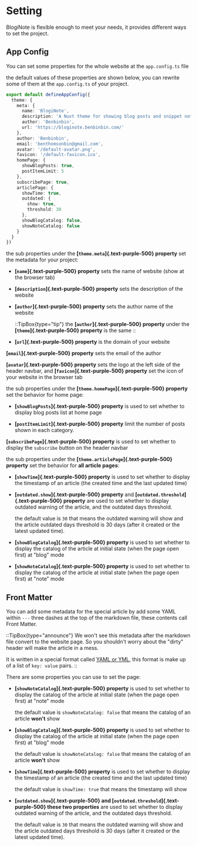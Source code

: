 # Setting

BlogiNote is flexible enough to meet your needs, it provides different ways to set the project.

## App Config
You can set some properties for the whole website at the `app.config.ts` file

the default values of these properties are shown below, you can rewrite some of them at the `app.config.ts` of your project.

```ts [app.config.ts]
export default defineAppConfig({
  theme: {
    meta: {
      name: 'BlogiNote',
      description: 'A Nuxt theme for showing blog posts and snippet notes with flexible layouts and multiple optimizations.',
      author: 'Benbinbin',
      url: 'https://bloginote.benbinbin.com/'
    },
    author: 'Benbinbin',
    email: 'benthomsonbin@gmail.com',
    avatar: '/default-avatar.png',
    favicon: '/default-favicon.ico',
    homePage: {
      showBlogPosts: true,
      postItemLimit: 5
    },
    subscribePage: true,
    articlePage: {
      showTime: true,
      outdated: {
        show: true,
        threshold: 30
      },
      showBlogCatalog: false,
      showNoteCatalog: false
    }
  }
})
```

the sub properties under the **[`theme.meta`]{.text-purple-500} property** set the metadata for your project:

* **[`name`]{.text-purple-500} property** sets the name of website (show at the browser tab)

* **[`description`]{.text-purple-500} property** sets the description of the website

* **[`author`]{.text-purple-500} property** sets the author name of the website

  ::TipBox{type="tip"}
  the **[`author`]{.text-purple-500} property** under the **[`theme`]{.text-purple-500} property** is the same
  ::

* **[`url`]{.text-purple-500} property** is the domain of your website

**[`email`]{.text-purple-500} property** sets the email of the author

**[`avatar`]{.text-purple-500} property** sets the logo at the left side of the header navbar, and **[`favicon`]{.text-purple-500} property** set the icon of your website in the browser tab

the sub properties under the **[`theme.homePage`]{.text-purple-500} property** set the behavior for home page:

* **[`showBlogPosts`]{.text-purple-500} property** is used to set whether to display blog posts list at home page

* **[`postItemLimit`]{.text-purple-500} property** limit the number of posts shown in each category.

**[`subscribePage`]{.text-purple-500} property** is used to set whether to display the `subscribe` button on the header navbar

the sub properties under the **[`theme.articlePage`]{.text-purple-500} property** set the behavior for **all article pages**:

* **[`showTime`]{.text-purple-500} property** is used to set whether to display the timestamp of an article (the created time and the last updated time)

* **[`outdated.show`]{.text-purple-500} property** and **[`outdated.threshold`]{.text-purple-500} property** are used to set whether to display outdated warning of the article, and the outdated days threshold.

    the default value is `30` that means the outdated warning will show and the article outdated days threshold is 30 days (after it created or the latest updated time).

* **[`showBlogCatalog`]{.text-purple-500} property** is used to set whether to display the catalog of the article at initial state (when the page open first) at "blog" mode

* **[`showNoteCatalog`]{.text-purple-500} property** is used to set whether to display the catalog of the article at initial state (when the page open first) at "note" mode

## Front Matter
You can add some metadata for the special article by add some YAML within `---` three dashes at the top of the markdown file, these contents call Front Matter.

::TipBox{type="announce"}
We won't see this metadata after the markdown file convert to the website page. So you shouldn't worry about the "dirty" header will make the article in a mess.

It is written in a special format called [YAML or YML](https://yaml.org/), this format is make up of a list of `key: value` pairs.
::

There are some properties you can use to set the page:

* **[`showNoteCatalog`]{.text-purple-500} property** is used to set whether to display the catalog of the article at initial state (when the page open first) at "note" mode

  the default value is `showNoteCatalog: false` that means the catalog of an article **won't** show

* **[`showBlogCatalog`]{.text-purple-500} property** is used to set whether to display the catalog of the article at initial state (when the page open first) at "blog" mode

  the default value is `showNoteCatalog: false` that means the catalog of an article **won't** show

* **[`showTime`]{.text-purple-500} property** is used to set whether to display the timestamp of an article (the created time and the last updated time)

  the default value is `showTime: true` that means the timestamp will show

* **[`outdated.show`]{.text-purple-500} and [`outdated.threshold`]{.text-purple-500} these two properties** are used to set whether to display outdated warning of the article, and the outdated days threshold.

    the default value is `30` that means the outdated warning will show and the article outdated days threshold is 30 days (after it created or the latest updated time).